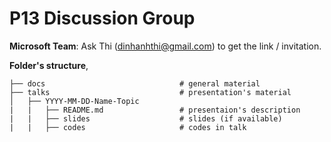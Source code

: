 # P13 Discussion Group

**Microsoft Team**: Ask Thi ([dinhanhthi@gmail.com](mailto:dinhanhthi@gmail.com)) to get the link / invitation.

**Folder's structure**,

```
├── docs                              # general material
├── talks                             # presentation's material
│   ├── YYYY-MM-DD-Name-Topic
|   |   ├── README.md                 # presentaion's description
|   |   ├── slides                    # slides (if available)
|   |   ├── codes                     # codes in talk
```